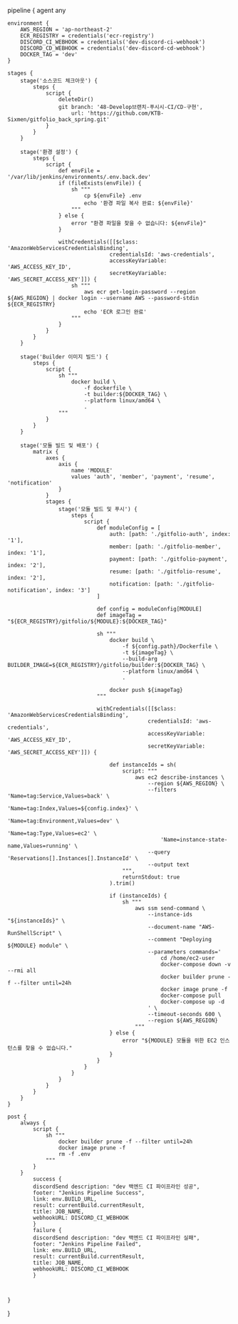 pipeline {
agent any

    environment {
        AWS_REGION = 'ap-northeast-2'
        ECR_REGISTRY = credentials('ecr-registry')
        DISCORD_CI_WEBHOOK = credentials('dev-discord-ci-webhook')
        DISCORD_CD_WEBHOOK = credentials('dev-discord-cd-webhook')
        DOCKER_TAG = 'dev'
    }

    stages {
        stage('소스코드 체크아웃') {
            steps {
                script {
                    deleteDir()
                    git branch: '48-Develop브랜치-푸시시-CI/CD-구현', 
                        url: 'https://github.com/KTB-Sixmen/gitfolio_back_spring.git'
                }
            }
        }

        stage('환경 설정') {
            steps {
                script {
                    def envFile = '/var/lib/jenkins/environments/.env.back.dev'
                    if (fileExists(envFile)) {
                        sh """
                            cp ${envFile} .env
                            echo '환경 파일 복사 완료: ${envFile}'
                        """
                    } else {
                        error "환경 파일을 찾을 수 없습니다: ${envFile}"
                    }

                    withCredentials([[$class: 'AmazonWebServicesCredentialsBinding',
                                    credentialsId: 'aws-credentials',
                                    accessKeyVariable: 'AWS_ACCESS_KEY_ID',
                                    secretKeyVariable: 'AWS_SECRET_ACCESS_KEY']]) {
                        sh """
                            aws ecr get-login-password --region ${AWS_REGION} | docker login --username AWS --password-stdin ${ECR_REGISTRY}
                            echo 'ECR 로그인 완료'
                        """
                    }
                }
            }
        }

        stage('Builder 이미지 빌드') {
            steps {
                script {
                    sh """
                        docker build \
                            -f dockerfile \
                            -t builder:${DOCKER_TAG} \
                            --platform linux/amd64 \
                            .
                    """
                }
            }
        }

        stage('모듈 빌드 및 배포') {
            matrix {
                axes {
                    axis {
                        name 'MODULE'
                        values 'auth', 'member', 'payment', 'resume', 'notification'
                    }
                }
                stages {
                    stage('모듈 빌드 및 푸시') {
                        steps {
                            script {
                                def moduleConfig = [
                                    auth: [path: './gitfolio-auth', index: '1'],
                                    member: [path: './gitfolio-member', index: '1'],
                                    payment: [path: './gitfolio-payment', index: '2'],
                                    resume: [path: './gitfolio-resume', index: '2'],
                                    notification: [path: './gitfolio-notification', index: '3']
                                ]

                                def config = moduleConfig[MODULE]
                                def imageTag = "${ECR_REGISTRY}/gitfolio/${MODULE}:${DOCKER_TAG}"

                                sh """
                                    docker build \
                                        -f ${config.path}/Dockerfile \
                                        -t ${imageTag} \
                                        --build-arg BUILDER_IMAGE=${ECR_REGISTRY}/gitfolio/builder:${DOCKER_TAG} \
                                        --platform linux/amd64 \
                                        .

                                    docker push ${imageTag}
                                """

                                withCredentials([[$class: 'AmazonWebServicesCredentialsBinding',
                                                credentialsId: 'aws-credentials',
                                                accessKeyVariable: 'AWS_ACCESS_KEY_ID',
                                                secretKeyVariable: 'AWS_SECRET_ACCESS_KEY']]) {

                                    def instanceIds = sh(
                                        script: """
                                            aws ec2 describe-instances \
                                                --region ${AWS_REGION} \
                                                --filters 'Name=tag:Service,Values=back' \
                                                    'Name=tag:Index,Values=${config.index}' \
                                                    'Name=tag:Environment,Values=dev' \
                                                    'Name=tag:Type,Values=ec2' \
                                                    'Name=instance-state-name,Values=running' \
                                                --query 'Reservations[].Instances[].InstanceId' \
                                                --output text
                                        """,
                                        returnStdout: true
                                    ).trim()

                                    if (instanceIds) {
                                        sh """
                                            aws ssm send-command \
                                                --instance-ids "${instanceIds}" \
                                                --document-name "AWS-RunShellScript" \
                                                --comment "Deploying ${MODULE} module" \
                                                --parameters commands='
                                                    cd /home/ec2-user
                                                    docker-compose down -v --rmi all
                                                    docker builder prune -f --filter until=24h
                                                    docker image prune -f
                                                    docker-compose pull
                                                    docker-compose up -d
                                                ' \
                                                --timeout-seconds 600 \
                                                --region ${AWS_REGION}
                                            """
                                    } else {
                                        error "${MODULE} 모듈을 위한 EC2 인스턴스를 찾을 수 없습니다."
                                    }
                                }
                            }
                        }
                    }
                }
            }
        }
    }

    post {
        always {
            script {
                sh """
                    docker builder prune -f --filter until=24h
                    docker image prune -f
                    rm -f .env
                """
            }
        }
            success {
            discordSend description: "dev 백엔드 CI 파이프라인 성공",
            footer: "Jenkins Pipeline Success",
            link: env.BUILD_URL,
            result: currentBuild.currentResult,
            title: JOB_NAME,
            webhookURL: DISCORD_CI_WEBHOOK
            }
            failure {
            discordSend description: "dev 백엔드 CI 파이프라인 실패",
            footer: "Jenkins Pipeline Failed",
            link: env.BUILD_URL,
            result: currentBuild.currentResult,
            title: JOB_NAME,
            webhookURL: DISCORD_CI_WEBHOOK
            }
            


    }
}